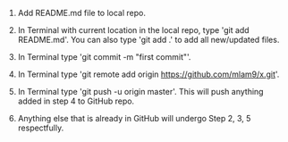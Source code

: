 1) Add README.md file to local repo.

2) In Terminal with current location in the local repo, type 'git add README.md'.
       You can also type 'git add .' to add all new/updated files.

3) In Terminal type 'git commit -m "first commit"'.

4) In Terminal type 'git remote add origin https://github.com/mlam9/x.git'.

5) In Terminal type 'git push -u origin master'. This will push anything added in step 4 to GitHub repo.

6) Anything else that is already in GitHub will undergo Step 2, 3, 5 respectfully.

